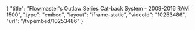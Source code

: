 {
    "title": "Flowmaster's Outlaw Series Cat-back System - 2009-2016 RAM 1500",
    "type": "embed",
    "layout": "iframe-static",
    "videoId": "10253486",
    "url": "\/tvpembed\/10253486"
}